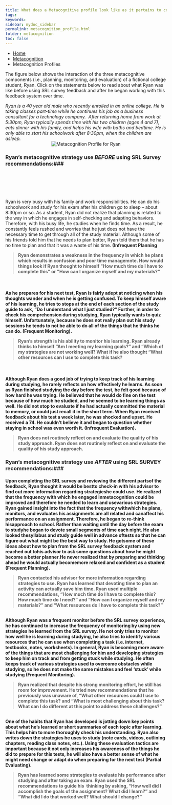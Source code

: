 ```yaml
---
title: What does a Metacognitive profile look like as it pertains to college life?
tags: 
keywords: 
sidebar: mydoc_sidebar
permalink: metacognition_profile.html
folder: metacognition
toc: false
---
```


<ul class="breadcrumb">
    <li><a href="index.html">Home</a></li>
    <li><a href="metacognition.html">Metacognition</a></li>
    <li class="active">Metacognition Profiles</li>
</ul>

The figure below shows the interaction of the three metacognitive components (i.e., planning, monitoring, and evaluation) of a fictional college student, Ryan. Click on the statements below to read about what Ryan was like before using SRL survey feedback and after he began working with this feedback system over time. 

<div markdown="span" class="alert alert-info" role="alert"><i class="fa fa-info-circle">
Ryan is a 40 year old male who recently enrolled in an online college. He is taking classes part-time while he continues his job as a business consultant for a technology company.  After returning home from work at 5:30pm, Ryan typically spends time with his two children (ages 4 and 7), eats dinner with his family, and helps his wife with baths and bedtime. He is only able to start his schoolwork after 8:30pm, when the children are asleep.</i>
</div>

<center><img src='images/Metacognition-See.PNG' alt='Metacognition Profile for Ryan' /></center>

### Ryan’s metacognitive strategy use *BEFORE* using SRL Survey recommendations:###

<div class="col-md-6" style="margin-top: 100px"> <!-- Adjust the margin-top until the text displays where you want -->
Ryan is very busy with his family and work responsibilities. He can do his schoolwork and study for his exam after his children go to sleep – about 8:30pm or so. As a student, Ryan did not realize that planning is related to the way in which he engages in self-checking and adapting behaviors. Therefore, with his busy life, he studies when he finds time. As a result, he constantly feels rushed and worries that he just does not have the necessary time to get through all of the study material. Although some of his friends told him that he needs to plan better, Ryan told them that he has no time to plan and that it was a waste of his time. <b>(Infrequent Planning<b>
</div><div class="col-md-6"><blockquote class="oval-thought">
Ryan demonstrates a weakness in the frequency in which he plans which results in confusion and poor time managemnte. How would things look if Ryan thought to himeslf "How much time do I have to complete this" or "How can I organize myself and my materials?"
</blockquote></div>
<div class="col-md-6" style="margin-top: 50px"> <!-- Adjust the margin-top until the text displays where you want -->
As he prepares for his next test, Ryan is fairly adept at noticing when his thoughts wander and when he is getting confused. To keep himself aware of his learning, he tries to stops at the end of each section of the study guide to ask, “Do I understand what I just studied?” Further, in order to check his comprehension during studying, Ryan typically wants to quiz himself. Unfortunately, because he does not really plan out his study sessions he tends to not be able to do all of the things that he thinks he can do. <b>(Frequent Monitoring)</b>.
</div><div class="col-md-6"><blockquote class="oval-thought">
Ryan’s strength is his ability to monitor his learning. Ryan already thinks to himself “Am I meeting my learning goals?” and “Which of my strategies are not working well? What if he also thought “What other resources can I use to complete this task?
</blockquote></div>
<div class="col-md-6" style="margin-top: 50px"> <!-- Adjust the margin-top until the text displays where you want -->
Although Ryan does a good job of trying to keep track of his learning during studying, he rarely reflects on how effectively he learns. As soon as Ryan finished studying the day before the test, he felt good because of how hard he was trying. He believed that he would do fine on the test because of how much he studied, and he seemed to be learning things as well. He did not stop to evaluate if he had actually committed the material to memory, or could just recall it in the short term. When Ryan received feedback about his test a week later, he was shocked and upset. He received a 74. He couldn’t believe it and began to question whether staying in school was even worth it. <b>(Infrequent Evaluation).</b> 
</div><div class="col-md-6"><blockquote class="oval-thought">
Ryan does not routinely reflect on and evaluate the quality of his study approach. Ryan does not routinely reflect on and evaluate the quality of his study approach.
</blockquote></div>

### Ryan’s metacognitive strategy use *AFTER* using SRL SURVEY recommendations:###

<div class="col-md-6" style="margin-top: 20px"> <!-- Adjust the margin-top until the text displays where you want -->
Upon completing the SRL survey and reviewing the different partsof the feedback, Ryan thought it would be bestto check-in with his advisor to find out more information regarding strategieshe could use. He realized that the frequency with which he engaged inmetacognition could be improved and therefore he needed to learn and usevarious strategies. Ryan gained insight into the fact that the frequency withwhich he plans, monitors, and evaluates his assignments are all related and canaffect his performance on an assignment. Therefore, he began to re-think hisapproach to school. Rather than waiting until the day before the exam to studyhe began to devote small segments of time each night. He also looked thesyllabus and study guide well in advance oftests so that he can figure out what might be the best way to study. He gotsome of these ideas about how to plan from the SRL survey feedback system and reached out tohis advisor to ask some questions about how he might become a better planner.He never realized that by preparing and thinking ahead he would actually becomemore relaxed and confident as a student <b>(Frequent Planning)</b>.
</div><div class="col-md-6"><blockquote class="oval-thought">
Ryan contacted his advisor for more information regarding strategies to use. Ryan has learned that devoting time to plan an activity can actually save him time. Ryan used multiple recommendations, “How much time do I have to complete this? How much time do I need?” and “How can I organize myself and my materials?” and “What resources do I have to complete this task?”
</blockquote></div>
<div class="col-md-6" style="margin-top: 30px"> <!-- Adjust the margin-top until the text displays where you want -->
Although Ryan was a frequent monitor before the SRL survey experience, he has continued to increase the frequency of monitoring by using new strategies he learned from the SRL survey. He not only tries to monitor how well he is learning during studying, he also tries to identify various resources that he can use when completing a task (i.e. internet, textbooks, notes, worksheets). In general, Ryan is becoming more aware of the things that are most challenging for him and developing strategies to keep him on track and from getting stuck while studying. He often keeps track of various strategies used to overcome obstacles while studying, so he does not make the same mistakes and feel ‘stuck’ while studying <b>(Frequent Monitoring).</b>
</div><div class="col-md-6"><blockquote class="oval-thought">
Ryan realized that despite his strong monitoring effort, he still has room for improvement. He tried new recommendations that he previously was unaware of, “What other resources could I use to complete this task? and “What is most challenging about this task? What can I do different at this point to address these challenges?” 
</blockquote></div>
<div class="col-md-6" style="margin-top: 30px"> <!-- Adjust the margin-top until the text displays where you want -->
One of the habits that Ryan has developed is jotting down key points about what he’s learned or short summaries of each topic after learning. This helps him to more thoroughly check his understanding. Ryan also writes down the strategies he uses to study (note cards, videos, outlining chapters, reading class notes, etc.). Using these evaluation tactics are important because it not only increases his awareness of the things he did to prepare for this tests, he will also have a better sense of what he might need change or adapt do when preparing for the next test <b>(Partial Evaluating).</b>  
</div><div class="col-md-6"><blockquote class="oval-thought">
Ryan has learned some strategies to evaluate his performance after studying and after taking an exam. Ryan used the SRL recommendations to guide his  thinking by asking, “How well did I accomplish the goals of the assignment? What did I learn?” and “What did I do that worked well? What should I change?”
</blockquote></div>
